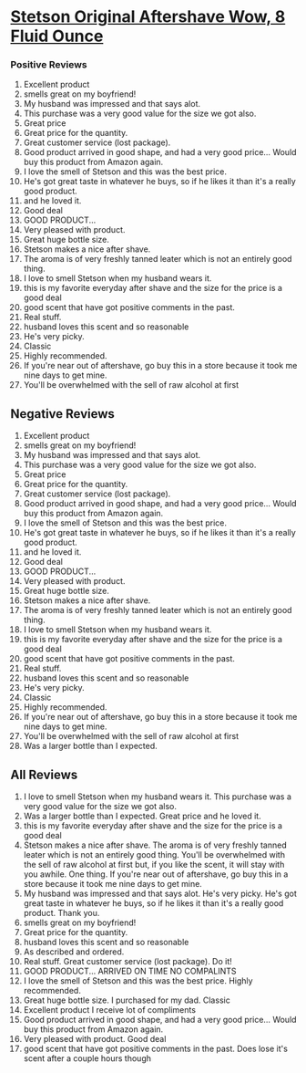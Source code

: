 # [Stetson Original Aftershave Wow, 8 Fluid Ounce](https://products.checkmycream.com/products/Stetson-Original-Aftershave-Wow-8-Fluid-Ounce.html)

### Positive Reviews

<ol>
      <li>Excellent product  </li>
      <li>smells great on my boyfriend!</li>
      <li>My husband was impressed and that says alot.  </li>
      <li>This purchase was a very good value for the size we got also.</li>
      <li>Great price</li>
      <li>Great price for the quantity.</li>
      <li>Great customer service (lost package).</li>
      <li>Good product arrived in good shape, and had a very good price… Would buy this product from Amazon again.</li>
      <li>I love the smell of Stetson and this was the best price.  </li>
      <li>He&#x27;s got great taste in whatever he buys, so if he likes it than it&#x27;s a really good product.  </li>
      <li>and he loved it.</li>
      <li>Good deal</li>
      <li>GOOD PRODUCT...</li>
      <li>Very pleased with product.</li>
      <li>Great huge bottle size.</li>
      <li>Stetson makes a nice after shave.</li>
      <li>The aroma is of very freshly tanned leater which is not an entirely good thing.</li>
      <li>I love to smell Stetson when my husband wears it.  </li>
      <li>this is my favorite everyday after shave and the size for the price is a good deal</li>
      <li>good scent that have got positive comments in the past.  </li>
      <li>Real stuff.</li>
      <li>husband loves this scent and so reasonable</li>
      <li>He&#x27;s very picky.  </li>
      <li>Classic</li>
      <li>Highly recommended.</li>
      <li>If you&#x27;re near out of aftershave, go buy this in a store because it took me nine days to get mine.</li>
      <li>You&#x27;ll be overwhelmed with the sell of raw alcohol at first</li>
</ol>


<h2>Negative Reviews</h2>
<ol>
<li> Excellent product  </li>
<li> smells great on my boyfriend!</li>
<li> My husband was impressed and that says alot.  </li>
<li> This purchase was a very good value for the size we got also.</li>
<li> Great price</li>
<li> Great price for the quantity.</li>
<li> Great customer service (lost package).</li>
<li> Good product arrived in good shape, and had a very good price… Would buy this product from Amazon again.</li>
<li> I love the smell of Stetson and this was the best price.  </li>
<li> He&#x27;s got great taste in whatever he buys, so if he likes it than it&#x27;s a really good product.  </li>
<li> and he loved it.</li>
<li> Good deal</li>
<li> GOOD PRODUCT...</li>
<li> Very pleased with product.</li>
<li> Great huge bottle size.</li>
<li> Stetson makes a nice after shave.</li>
<li> The aroma is of very freshly tanned leater which is not an entirely good thing.</li>
<li> I love to smell Stetson when my husband wears it.  </li>
<li> this is my favorite everyday after shave and the size for the price is a good deal</li>
<li> good scent that have got positive comments in the past.  </li>
<li> Real stuff.</li>
<li> husband loves this scent and so reasonable</li>
<li> He&#x27;s very picky.  </li>
<li> Classic</li>
<li> Highly recommended.</li>
<li> If you&#x27;re near out of aftershave, go buy this in a store because it took me nine days to get mine.</li>
<li> You&#x27;ll be overwhelmed with the sell of raw alcohol at first</li>
<li> Was a larger bottle than I expected.</li>
</ol>

<h2>All Reviews</h2>

<ol>
    <li> I love to smell Stetson when my husband wears it.  This purchase was a very good value for the size we got also.</li>
    <li> Was a larger bottle than I expected. Great price and he loved it.</li>
    <li> this is my favorite everyday after shave and the size for the price is a good deal</li>
    <li> Stetson makes a nice after shave. The aroma is of very freshly tanned leater which is not an entirely good thing. You&#x27;ll be overwhelmed with the sell of raw alcohol at first but, if you like the scent, it will stay with you awhile. One thing. If you&#x27;re near out of aftershave, go buy this in a store because it took me nine days to get mine.</li>
    <li> My husband was impressed and that says alot.  He&#x27;s very picky.  He&#x27;s got great taste in whatever he buys, so if he likes it than it&#x27;s a really good product.  Thank you.</li>
    <li> smells great on my boyfriend!</li>
    <li> Great price for the quantity.</li>
    <li> husband loves this scent and so reasonable</li>
    <li> As described and ordered.</li>
    <li> Real stuff. Great customer service (lost package). Do it!</li>
    <li> GOOD PRODUCT... ARRIVED ON TIME NO COMPALINTS</li>
    <li> I love the smell of Stetson and this was the best price.  Highly recommended.</li>
    <li> Great huge bottle size. I purchased for my dad. Classic</li>
    <li> Excellent product  I receive lot of compliments</li>
    <li> Good product arrived in good shape, and had a very good price… Would buy this product from Amazon again.</li>
    <li> Very pleased with product. Good deal</li>
    <li> good scent that have got positive comments in the past.  Does lose it&#x27;s scent after a couple hours though</li>
</ol>




